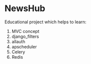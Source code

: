 # NewsHub

Educational project which helps to learn:
1. MVC concept
2. django_filters
3. allauth
4. apscheduler
5. Celery
6. Redis

